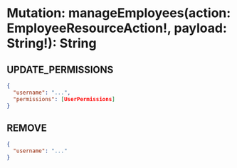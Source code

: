 # Mutation: manageEmployees(action: EmployeeResourceAction!, payload: String!): String

## UPDATE_PERMISSIONS

```json
{
  "username": "...",
  "permissions": [UserPermissions]
}
```

## REMOVE

```json
{
  "username": "..."
}
```
